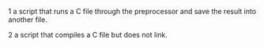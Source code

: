 1  a script that runs a C file through the preprocessor and save the result into another file.

2 a script that compiles a C file but does not link.
